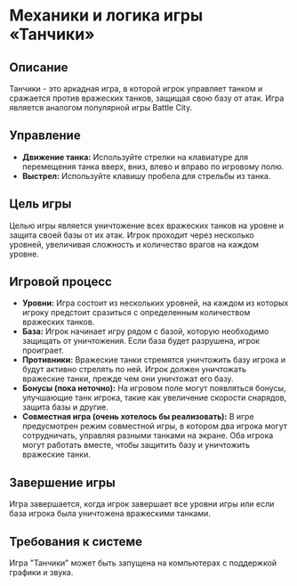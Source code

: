 # Механики и логика игры «Танчики»

## Описание
Танчики - это аркадная игра, в которой игрок управляет танком и сражается против вражеских танков, защищая свою базу от атак. Игра является аналогом популярной игры Battle City.

## Управление
- **Движение танка:** Используйте стрелки на клавиатуре для перемещения танка вверх, вниз, влево и вправо по игровому полю.
- **Выстрел:** Используйте клавишу пробела для стрельбы из танка.

## Цель игры
Целью игры является уничтожение всех вражеских танков на уровне и защита своей базы от их атак. Игрок проходит через несколько уровней, увеличивая сложность и количество врагов на каждом уровне.

## Игровой процесс
- **Уровни:** Игра состоит из нескольких уровней, на каждом из которых игроку предстоит сразиться с определенным количеством вражеских танков.
- **База:** Игрок начинает игру рядом с базой, которую необходимо защищать от уничтожения. Если база будет разрушена, игрок проиграет.
- **Противники:** Вражеские танки стремятся уничтожить базу игрока и будут активно стрелять по ней. Игрок должен уничтожать вражеские танки, прежде чем они уничтожат его базу.
- **Бонусы (пока неточно):** На игровом поле могут появляться бонусы, улучшающие танк игрока, такие как увеличение скорости снарядов, защита базы и другие.
- **Совместная игра (очень хотелось бы реализовать):** В игре предусмотрен режим совместной игры, в котором два игрока могут сотрудничать, управляя разными танками на экране. Оба игрока могут работать вместе, чтобы защитить базу и уничтожить вражеские танки.
## Завершение игры
Игра завершается, когда игрок завершает все уровни игры или если база игрока была уничтожена вражескими танками.

## Требования к системе
Игра "Танчики" может быть запущена на компьютерах с поддержкой графики и звука.